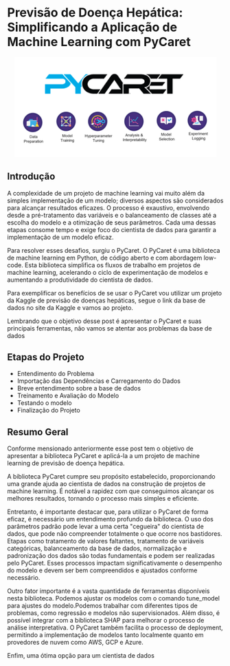 # Previsão de Doença Hepática: Simplificando a Aplicação de Machine Learning com PyCaret

<p align ='center'>
    <img width="470" src="Image.png">
</p>


## Introdução
A complexidade de um projeto de machine learning vai muito além da simples implementação de um modelo; diversos aspectos são considerados para alcançar resultados eficazes. O processo é exaustivo, envolvendo desde a pré-tratamento das variáveis e o balanceamento de classes até a escolha do modelo e a otimização de seus parâmetros. Cada uma dessas etapas consome tempo e exige foco do cientista de dados para garantir a implementação de um modelo eficaz.

Para resolver esses desafios, surgiu o PyCaret. O PyCaret é uma biblioteca de machine learning em Python, de código aberto e com abordagem low-code. Esta biblioteca simplifica os fluxos de trabalho em projetos de machine learning, acelerando o ciclo de experimentação de modelos e aumentando a produtividade do cientista de dados.

Para exemplificar os benefícios de se usar o PyCaret vou utilizar um projeto da Kaggle de previsão de doenças hepáticas, segue o link da base de dados no site da Kaggle e vamos ao projeto.

Lembrando que o objetivo desse post é apresentar o PyCaret e suas principais ferramentas, não vamos se atentar aos problemas da base de dados

## Etapas do Projeto
- Entendimento do Problema
- Importação das Dependências e Carregamento do Dados
- Breve entendimento sobre a base de dados
- Treinamento e Avaliação do Modelo
- Testando o modelo
- Finalização do Projeto


## Resumo Geral
Conforme mensionado anteriormente esse post tem o objetivo de apresentar a biblioteca PyCaret e aplicá-la a um projeto de machine learning de previsão de doença hepática.

A biblioteca PyCaret cumpre seu propósito estabelecido, proporcionando uma grande ajuda ao cientista de dados na construção de projetos de machine learning. É notável a rapidez com que conseguimos alcançar os melhores resultados, tornando o processo mais simples e eficiente.

Entretanto, é importante destacar que, para utilizar o PyCaret de forma eficaz, é necessário um entendimento profundo da biblioteca. O uso dos parâmetros padrão pode levar a uma certa "cegueira" do cientista de dados, que pode não compreender totalmente o que ocorre nos bastidores. Etapas como tratamento de valores faltantes, tratamento de variáveis categóricas, balanceamento da base de dados, normalização e padronização dos dados são todas fundamentais e podem ser realizadas pelo PyCaret. Esses processos impactam significativamente o desempenho do modelo e devem ser bem compreendidos e ajustados conforme necessário.

Outro fator importante é a vasta quantidade de ferramentas disponíveis nesta biblioteca. Podemos ajustar os modelos com o comando tune_model para ajustes do modelo.Podemos trabalhar com diferentes tipos de problemas, como regressão e modelos não supervisionados. Além disso, é possível integrar com a biblioteca SHAP para melhorar o processo de análise interpretativa. O PyCaret também facilita o processo de deployment, permitindo a implementação de modelos tanto localmente quanto em provedores de nuvem como AWS, GCP e Azure.

Enfim, uma ótima opção para um cientista de dados




